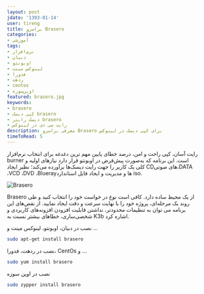 ```yaml
---
layout: post
jdate: '1393-01-14'
user: tireng
title: براسرو Brasero
categories:
- آموزشی
tags:
- نرم‌افزار
- دبیان
- اوبونتو
- لینوکس مینت
- فدورا
- ردهت
- centos
- اوپن‌سوزه
featured: brasero.jpg
keywords:
- brasero
- کپی دیسک brasero
- دیسک رایتر brasero
- رایت سی دی در لینوکس
description: معرفی براسرو Brasero برای کپی دیسک در لینوکس
timeToRead: 5
---
```


رایت آسان، کپی راحت و امن، درصد خطای پایین مهم ترین دغدغه برای انتخاب نرم‌افزار burner است. این برنامه که به‌صورت پیش‌فرض در اوبونتو قرار دارد نیازهای اولیه و کلی یک کاربر را جهت رایت دیسک‌ها برآورده می‌کند؛ نظیر ایجاد CDهای صوتی،DATA ،VCD ،DVD ،Bluerayها و مدیریت و ایجاد فایل استاندارد iso.

![Brasero](/linuxiha/images/brasero03.png)

Brasero از یک محیط ساده دارد. کافی است نوع در خواست خود را انتخاب کنید و طی روند یک مرحله‌ای، پروژه خود را با نهایت سرعت و دقت ایجاد نمایید.
از نقص‌های این برنامه می توان به تنظیمات محدودتر، نداشتن قابلیت افزودن افزونه‌های کاربردی و شخصی‌سازی، خطاهای بیشتر نسبت به K3b اشاره کرد.

نصب در دبیان، اوبونتو، لینوکس مینت و ...

```sh
sudo apt-get install brasero
```

نصب در ردهت، فدورا، CentOs و ...

```sh
sudo yum install brasero
```

نصب در اوپن سوزه

```sh
sudo zypper install brasero
```